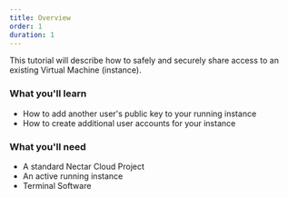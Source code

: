 ```yaml
---
title: Overview
order: 1
duration: 1
---
```


This tutorial will describe how to safely and securely share access to an existing Virtual Machine (instance).

### What you'll learn

- How to add another user's public key to your running instance
- How to create additional user accounts for your instance

### What you'll need

- A standard Nectar Cloud Project
- An active running instance
- Terminal Software